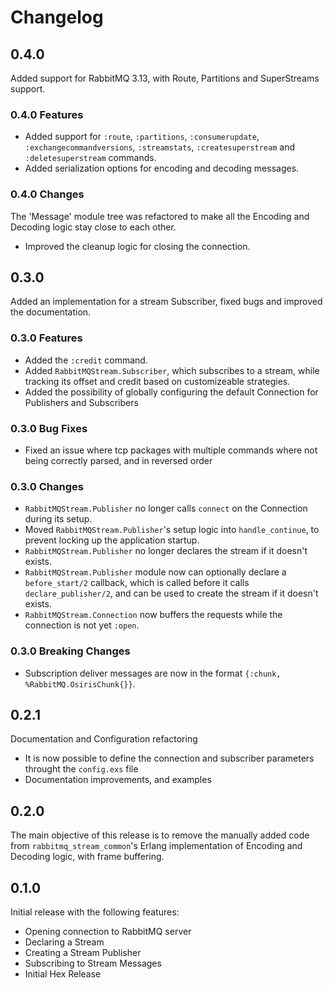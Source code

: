 # Changelog

## 0.4.0

Added support for RabbitMQ 3.13, with Route, Partitions and SuperStreams support.

### 0.4.0 Features

- Added support for `:route`, `:partitions`, `:consumerupdate`, `:exchangecommandversions`, `:streamstats`, `:createsuperstream` and `:deletesuperstream` commands.
- Added serialization options for encoding and decoding messages.

### 0.4.0 Changes

The 'Message' module tree was refactored to make all the Encoding and Decoding logic stay close to each other.

- Improved the cleanup logic for closing the connection.

## 0.3.0

Added an implementation for a stream Subscriber, fixed bugs and improved the documentation.

### 0.3.0 Features

- Added the `:credit` command.
- Added `RabbitMQStream.Subscriber`, which subscribes to a stream, while tracking its offset and credit based on customizeable strategies.
- Added the possibility of globally configuring the default Connection for Publishers and Subscribers

### 0.3.0 Bug Fixes

- Fixed an issue where tcp packages with multiple commands where not being correctly parsed, and in reversed order

### 0.3.0 Changes

- `RabbitMQStream.Publisher` no longer calls `connect` on the Connection during its setup.
- Moved `RabbitMQStream.Publisher`'s setup logic into `handle_continue`, to prevent locking up the application startup.
- `RabbitMQStream.Publisher` no longer declares the stream if it doesn't exists.
- `RabbitMQStream.Publisher` module now can optionally declare a `before_start/2` callback, which is called before it calls `declare_publisher/2`, and can be used to create the stream if it doesn't exists.
- `RabbitMQStream.Connection` now buffers the requests while the connection is not yet `:open`.

### 0.3.0 Breaking Changes

- Subscription deliver messages are now in the format `{:chunk, %RabbitMQ.OsirisChunk{}}`.

## 0.2.1

Documentation and Configuration refactoring

- It is now possible to define the connection and subscriber parameters throught the `config.exs` file
- Documentation improvements, and examples

## 0.2.0

The main objective of this release is to remove the manually added code from `rabbitmq_stream_common`'s Erlang implementation of Encoding and Decoding logic, with frame buffering.

## 0.1.0

Initial release with the following features:

- Opening connection to RabbitMQ server
- Declaring a Stream
- Creating a Stream Publisher
- Subscribing to Stream Messages
- Initial Hex Release
